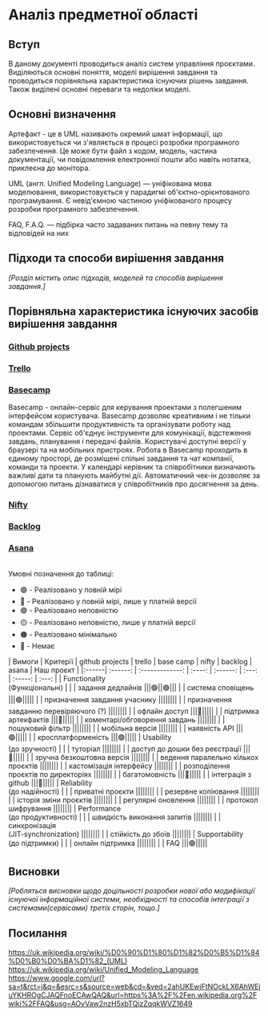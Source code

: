 # Аналіз предметної області

## Вступ

В даному документі проводиться аналіз систем управління проєктами. Виділяються основні поняття, моделі вирішення завдання та проводиться порівняльна характеристика існуючих рішень завдання. Також виділені основні переваги та недоліки моделі.


## Основні визначення

Артефакт - це в UML називають окремий шмат інформації, що використовується чи з'являється в процесі розробки програмного забезпечення. Це може бути файл з кодом, модель, частина документації, чи повідомлення електронної пошти або навіть нотатка, приклеєна до монітора.

UML (англ. Unified Modeling Language) — уніфікована мова моделювання, використовується у парадигмі об'єктно-орієнтованого програмування. Є невід'ємною частиною уніфікованого процесу розробки програмного забезпечення.

FAQ, F.A.Q. — підбірка часто задаваних питань на певну тему та відповідей на них
## Підходи та способи вирішення завдання

*[Розділ містить опис підходів, моделей та способів вирішення завдання.]*

## Порівняльна характеристика існуючих засобів вирішення завдання

### [Github projects](https://github.com/features/project-management/) ###

### [Trello](https://trello.com/) ###

### [Basecamp](https://basecamp.com/) ###

Basecamp - онлайн-сервіс для керування проектами з полегшеним інтерфейсом користувача. Basecamp дозволяє креативним і не тільки командам збільшити продуктивність та організувати роботу над проектами. Сервіс об'єднує інструменти для комунікації, відстеження завдань, планування і передачі файлів. Користувачі доступні версії у браузері та на мобільних пристроях. Робота в Basecamp проходить в єдиному просторі, де розміщені спільні завдання та чат компанії, команди та проекти. У календарі керівник та співробітники визначають важливі дати та планують майбутні дії. Автоматичний чек-ін дозволяє за допомогою питань дізнаватися у співробітників про досягнення за день.


### [Nifty](https://niftypm.com/) ###

### [Backlog](https://backlog.com/) ###

### [Asana](https://asana.com/) ###

<br />
    <summary>
        Умовні позначення до таблиці:
    </summary>

+ 🟢 - Реалізовано у повній мірі<br/>
+ 🔵 - Реалізовано у повній мірі, лише у платній версії <br/>
+ 🟣 - Реалізовано неповністю <br/>
+ 🟡 - Реалізовано неповністю, лише у платній версії <br/>
+ 🟠 - Реалізовано мінімально <br/>
+ 🔴 - Немає <br/>



| Вимоги | Критерії | github projects | trello | base camp | nifty | backlog | asana | Наш проєкт |
|:------| :------: | :-------------: | :----: | :------: | :---: | :-----: | :---: |
| Functionality <br/> (Функціональні) |
|  | задання дедлайнів |||🟢||🟢|||
|  | система сповіщень |||🟢|||||
|  | призначення завдання учаснику ||||||||
|  | призначення завданню перевіряючого (?) ||||||||
|  | офлайн доступ |||🔴|||||
|  | підтримка артекфактів |||🔴|||||
|  | коментарі/обговорення завдань ||||||||
|  | пошуковий фільтр ||||||||
|  | мобільна версія ||||||||
|  | наявність API |||🟢|||||
|  | кросплатформеність |||🟢|||||
| Usability <br/> (до зручності) |
|  | туторіал ||||||||
|  | доступ до дошки без реєстрації |||🔴|||||
|  | зручна безкоштовна версія ||||||||
|  | ведення паралельно кількох проєктів ||||||||
|  | кастомізація інтерфейсу ||||||||
|  | розподілення проєктів по директоріях ||||||||
|  | багатомовність |||🔴|||||
|  | інтеграція з github |||🔴|||||
| Reliability <br/> (до надійності) |
|  | приватні проєкти ||||||||
|  | резервне копіювання ||||||||
|  | історія зміни проєктів ||||||||
|  | регулярні оновлення ||||||||
|  | протокол шифрування ||||||||
| Performance  <br/> (до продуктивності) |
|  | швидкість виконання запитів ||||||||
|  | синхронізація <BR/> (JIT-synchronization) ||||||||
|  | стійкість до збоїв ||||||||
| Supportability  <br/> (до підтримки) |
|  | онлайн підтримка ||||||||
|  | FAQ |||🟢|||||

## Висновки

*[Робляться висновки щодо доцільності розробки нової або модифікації існуючої інформаційної системи, необхідності та способів інтеграції з системами(сервісами) третіх сторін, тощо.]*

## Посилання
https://uk.wikipedia.org/wiki/%D0%90%D1%80%D1%82%D0%B5%D1%84%D0%B0%D0%BA%D1%82_(UML)  
https://uk.wikipedia.org/wiki/Unified_Modeling_Language  
https://www.google.com/url?sa=t&rct=j&q=&esrc=s&source=web&cd=&ved=2ahUKEwjFtNOckLX6AhWEjuYKHROgCJAQFnoECAwQAQ&url=https%3A%2F%2Fen.wikipedia.org%2Fwiki%2FFAQ&usg=AOvVaw2nzH5xbTQizZqqkWVZ1649  
